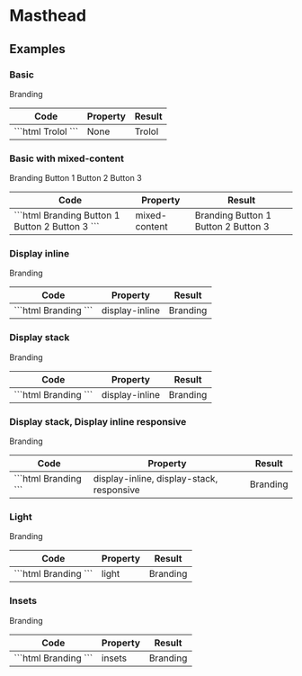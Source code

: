 # Masthead

## Examples

### Basic

<div class="sample-bloc full-width">

  <pf-masthead>
    <slot slot="toggle-icon">
      <pf-icons-cog></pf-icons-cog>
    </slot>
    <slot slot="brand">Branding</slot>
  </pf-masthead>

</div>

<div class = "sample-table full-width">

  <table>
    <thead>
      <tr>
        <th>Code</th>
        <th>Property</th>
        <th>Result</th>
      </tr>
    </thead>
    <tbody>
      <tr>
        <td>
          ```html
            <pf-masthead>
              <slot slot="toggle-icon">
                <pf-icons-cog></pf-icons-cog>
              </slot>
              <slot slot="brand">Trolol</slot>
            </pf-masthead>
          ```
        </td>
        <td>None</td>
        <td>
          <pf-masthead>
            <slot slot="toggle-icon">
              <pf-icons-cog></pf-icons-cog>
            </slot>
            <slot slot="brand">Trolol</slot>
          </pf-masthead>
        </td>
      </tr>
    </tbody>
  </table>

</div>

### Basic with mixed-content

<div class="sample-bloc full-width">

  <pf-masthead mixed-content>
    <slot slot="toggle-icon">
      <pf-icons-add-circle-o></pf-icons-add-circle-o>
    </slot>
    <slot slot="brand">Branding</slot>
    <slot>
      <pf-button primary>Button 1</pf-button>
      <pf-button secondary>Button 2</pf-button>
      <pf-button tertiary>Button 3</pf-button>
    </slot>
  </pf-masthead>

</div>

<div class = "sample-table full-width">

  <table>
    <thead>
      <tr>
        <th>Code</th>
        <th>Property</th>
        <th>Result</th>
      </tr>
    </thead>
    <tbody>
      <tr>
        <td>
          ```html
            <pf-masthead mixed-content>
              <slot slot="toggle-icon">
                <pf-icons-add-circle-o></pf-icons-add-circle-o>
              </slot>
              <slot slot="brand">Branding</slot>
              <slot>
                <pf-button primary>Button 1</pf-button>
                <pf-button secondary>Button 2</pf-button>
                <pf-button tertiary>Button 3</pf-button>
              </slot>
            </pf-masthead>
          ```
        </td>
        <td>mixed-content</td>
        <td>
          <pf-masthead mixed-content>
              <slot slot="toggle-icon">
                <pf-icons-add-circle-o></pf-icons-add-circle-o>
              </slot>
              <slot slot="brand">Branding</slot>
              <slot>
                <pf-button primary>Button 1</pf-button>
                <pf-button secondary>Button 2</pf-button>
                <pf-button tertiary>Button 3</pf-button>
              </slot>
            </pf-masthead>
        </td>
      </tr>
    </tbody>
  </table>

</div>

### Display inline

<div class="sample-bloc full-width">

  <pf-masthead display-inline>
    <slot slot="toggle-icon">
      <pf-icons-border-style></pf-icons-border-style>
    </slot>
    <slot slot="brand">Branding</slot>
  </pf-masthead>

</div>

<div class = "sample-table full-width">

  <table>
    <thead>
      <tr>
        <th>Code</th>
        <th>Property</th>
        <th>Result</th>
      </tr>
    </thead>
    <tbody>
      <tr>
        <td>
          ```html
            <pf-masthead display-inline>
              <slot slot="toggle-icon">
                <pf-icons-border-style></pf-icons-border-style>
              </slot>
              <slot slot="brand">Branding</slot>
            </pf-masthead>
          ```
        </td>
        <td>display-inline</td>
        <td>
          <pf-masthead display-inline>
              <slot slot="toggle-icon">
                <pf-icons-border-style></pf-icons-border-style>
              </slot>
              <slot slot="brand">Branding</slot>
            </pf-masthead>
        </td>
      </tr>
    </tbody>
  </table>

</div>

### Display stack

<div class="sample-bloc full-width">

  <pf-masthead display-stack>
    <slot slot="toggle-icon">
      <pf-icons-burn></pf-icons-burn>
    </slot>
    <slot slot="brand">Branding</slot>
  </pf-masthead>

</div>

<div class = "sample-table full-width">

  <table>
    <thead>
      <tr>
        <th>Code</th>
        <th>Property</th>
        <th>Result</th>
      </tr>
    </thead>
    <tbody>
      <tr>
        <td>
          ```html
            <pf-masthead display-stack>
              <slot slot="toggle-icon">
                <pf-icons-burn></pf-icons-burn>
              </slot>
              <slot slot="brand">Branding</slot>
            </pf-masthead>
          ```
        </td>
        <td>display-inline</td>
        <td>
          <pf-masthead display-stack>
              <slot slot="toggle-icon">
                <pf-icons-burn></pf-icons-burn>
              </slot>
              <slot slot="brand">Branding</slot>
            </pf-masthead>
        </td>
      </tr>
    </tbody>
  </table>

</div>

### Display stack, Display inline responsive

<div class="sample-bloc full-width">

  <pf-masthead display-inline responsive>
    <slot slot="toggle-icon">
      <pf-icons-burn></pf-icons-burn>
    </slot>
    <slot slot="brand">Branding</slot>
  </pf-masthead>

</div>

<div class = "sample-table full-width">

  <table>
    <thead>
      <tr>
        <th>Code</th>
        <th>Property</th>
        <th>Result</th>
      </tr>
    </thead>
    <tbody>
      <tr>
        <td>
          ```html
            <pf-masthead display-inline responsive>
              <slot slot="toggle-icon">
                <pf-icons-burn></pf-icons-burn>
              </slot>
              <slot slot="brand">Branding</slot>
            </pf-masthead>
          ```
        </td>
        <td>display-inline, display-stack, responsive</td>
        <td>
          <pf-masthead display-inline responsive>
            <slot slot="toggle-icon">
              <pf-icons-burn></pf-icons-burn>
            </slot>
            <slot slot="brand">Branding</slot>
          </pf-masthead>
        </td>
      </tr>
    </tbody>
  </table>

</div>

### Light

<div class="sample-bloc full-width">

  <pf-masthead light>
    <slot slot="toggle-icon">
      <pf-icons-burn></pf-icons-burn>
    </slot>
    <slot slot="brand">Branding</slot>
  </pf-masthead>

</div>

<div class = "sample-table full-width">

  <table>
    <thead>
      <tr>
        <th>Code</th>
        <th>Property</th>
        <th>Result</th>
      </tr>
    </thead>
    <tbody>
      <tr>
        <td>
          ```html
            <pf-masthead light>
              <slot slot="toggle-icon">
                <pf-icons-burn></pf-icons-burn>
              </slot>
              <slot slot="brand">Branding</slot>
            </pf-masthead>
          ```
        </td>
        <td>light</td>
        <td>
          <pf-masthead light>
            <slot slot="toggle-icon">
              <pf-icons-burn></pf-icons-burn>
            </slot>
            <slot slot="brand">Branding</slot>
          </pf-masthead>
        </td>
      </tr>
    </tbody>
  </table>

</div>

### Insets

<div class="sample-bloc full-width">

  <pf-masthead insets>
    <slot slot="toggle-icon">
      <pf-icons-burn></pf-icons-burn>
    </slot>
    <slot slot="brand">Branding</slot>
  </pf-masthead>

</div>

<div class = "sample-table full-width">

  <table>
    <thead>
      <tr>
        <th>Code</th>
        <th>Property</th>
        <th>Result</th>
      </tr>
    </thead>
    <tbody>
      <tr>
        <td>
          ```html
            <pf-masthead insets>
              <slot slot="toggle-icon">
                <pf-icons-burn></pf-icons-burn>
              </slot>
              <slot slot="brand">Branding</slot>
            </pf-masthead>
          ```
        </td>
        <td>insets</td>
        <td>
          <pf-masthead insets>
            <slot slot="toggle-icon">
              <pf-icons-burn></pf-icons-burn>
            </slot>
            <slot slot="brand">Branding</slot>
          </pf-masthead>
        </td>
      </tr>
    </tbody>
  </table>

</div>